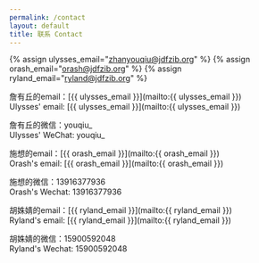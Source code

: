 ```yaml
---
permalink: /contact
layout: default
title: 联系 Contact
---
```


{% assign ulysses_email="zhanyouqiu@jdfzib.org" %}
{% assign orash_email="orash@jdfzib.org" %}
{% assign ryland_email="ryland@jdfzib.org" %}

詹有丘的email：[{{ ulysses_email }}](mailto:{{ ulysses_email }})<br/>
Ulysses' email: [{{ ulysses_email }}](mailto:{{ ulysses_email }})

詹有丘的微信：youqiu_<br/>
Ulysses' WeChat: youqiu_

施想的email：[{{ orash_email }}](mailto:{{ orash_email }})<br/>
Orash's email: [{{ orash_email }}](mailto:{{ orash_email }})

施想的微信：13916377936<br/>
Orash's Wechat: 13916377936

胡姝婧的email：[{{ ryland_email }}](mailto:{{ ryland_email }})<br/>
Ryland's email: [{{ ryland_email }}](mailto:{{ ryland_email }})

胡姝婧的微信：15900592048<br/>
Ryland's Wechat: 15900592048